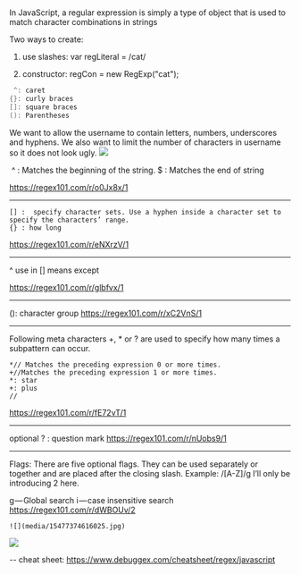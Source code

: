 # 

In JavaScript, a regular expression is simply a type of object that is used to match character combinations in strings

Two ways to create: 

1. use slashes: var regLiteral = /cat/

2. constructor: regCon = new RegExp("cat");


```java
 ^: caret
{}: curly braces
[]: square braces
(): Parentheses
```



​We want to allow the username to contain letters, numbers, underscores and hyphens. We also want to limit the number of characters in username so it does not look ugly.
​![](media/15477366765988.jpg)

​
 ^ : Matches the beginning of the string.
$ : Matches the end of string

https://regex101.com/r/o0Jx8x/1

-----

```
[] :  specify character sets. Use a hyphen inside a character set to specify the characters’ range.
{} : how long
```
https://regex101.com/r/eNXrzV/1

---

^ use in [] means except

https://regex101.com/r/glbfvx/1

----

(): character group
https://regex101.com/r/xC2VnS/1

---


Following meta characters +, * or ? are used to specify how many times a subpattern can occur.

```
*// Matches the preceding expression 0 or more times.
+//Matches the preceding expression 1 or more times.
*: star
+: plus
//

```
https://regex101.com/r/fE72vT/1

------



optional ? : question mark
https://regex101.com/r/nUobs9/1

----

Flags:
There are five optional flags. They can be used separately or together and are placed after the closing slash. Example: /[A-Z]/g I’ll only be introducing 2 here.

g — Global search
i — case insensitive search
https://regex101.com/r/dWBOUv/2

    ![](media/15477374616025.jpg)
![](media/15477374790386.jpg)

--
cheat sheet:
https://www.debuggex.com/cheatsheet/regex/javascript

